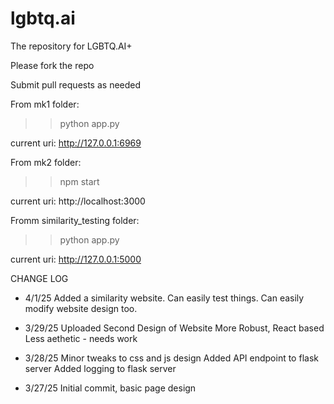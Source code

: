 # lgbtq.ai
The repository for LGBTQ.AI+ 

Please fork the repo

Submit pull requests as needed

From mk1 folder:

>>python app.py

current uri: http://127.0.0.1:6969

From mk2 folder:

>>npm start

current uri: http://localhost:3000

Fromm similarity_testing folder:
>>python app.py

current uri: http://127.0.0.1:5000


CHANGE LOG
- 4/1/25
Added a similarity website. Can easily test things. Can easily modify website design too.


- 3/29/25
Uploaded Second Design of Website
More Robust, React based
Less aethetic - needs work

- 3/28/25
Minor tweaks to css and js design
Added API endpoint to flask server
Added logging to flask server

- 3/27/25
Initial commit, basic page design

